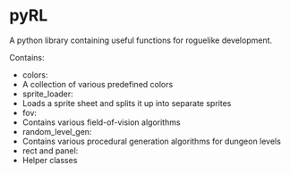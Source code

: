 # pyRL
A python library containing useful functions for roguelike development.

Contains:  
 - colors: 
  - A collection of various predefined colors 
 - sprite_loader: 
  - Loads a sprite sheet and splits it up into separate sprites 
 - fov: 
  - Contains various field-of-vision algorithms 
 - random_level_gen: 
  - Contains various procedural generation algorithms for dungeon levels 
 - rect and panel: 
  - Helper classes 
